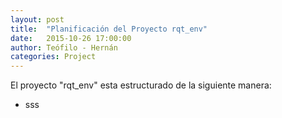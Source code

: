 ```yaml
---
layout: post
title:  "Planificación del Proyecto rqt_env"
date:   2015-10-26 17:00:00
author: Teófilo - Hernán
categories: Project
---
```

El proyecto "rqt_env" esta estructurado de la siguiente manera: 
* sss
